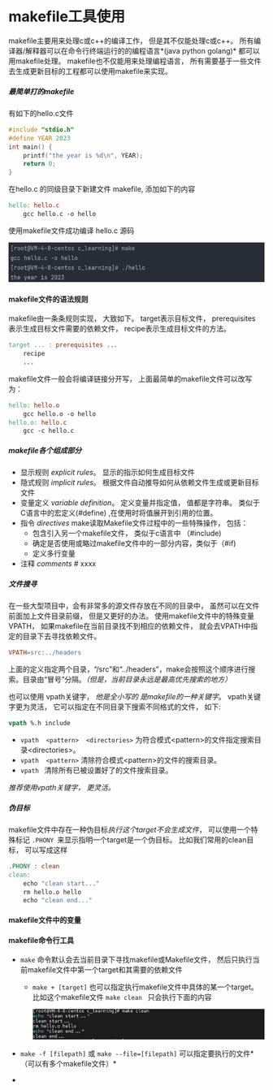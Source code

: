 # makefile工具使用

makefile主要用来处理c或c++的编译工作， 但是其不仅能处理c或c++。 所有编译器/解释器可以在命令行终端运行的的编程语言*(java python golang)* 都可以用makefile处理。 makefile也不仅能用来处理编程语言， 所有需要基于一些文件去生成更新目标的工程都可以使用makefile来实现。

##### 最简单打的makefile

有如下的hello.c文件 

```c
#include "stdio.h"
#define YEAR 2023
int main() {
    printf("the year is %d\n", YEAR);
    return 0;
}
```

在hello.c 的同级目录下新建文件 makefile,  添加如下的内容

```makefile
hello: hello.c
	gcc hello.c -o hello
```

使用makefile文件成功编译 hello.c 源码

![image-20230420100251400](makefile.assets/image-20230420100251400.png) 



#### makefile文件的语法规则

makefile由一条条规则实现， 大致如下。 target表示目标文件， prerequisites 表示生成目标文件需要的依赖文件， recipe表示生成目标文件的方法。

```makefile
target ... : prerequisites ...
	recipe
	...
```

makefile文件一般会将编译链接分开写， 上面最简单的makefile文件可以改写为：

```makefile
hello: hello.o
	gcc hello.o -o hello
hello.o: hello.c
	gcc -c hello.c
```

##### makefile各个组成部分

- 显示规则 *explicit rules*。 显示的指示如何生成目标文件
- 隐式规则 *implicit rules*。 根据文件自动推导如何从依赖文件生成或更新目标文件
- 变量定义 *variable definition*。 定义变量并指定值， 值都是字符串。 类似于C语言中的宏定义(#define) ,在使用时将值展开到引用的位置。
- 指令 *directives*    make读取Makefile文件过程中的一些特殊操作， 包括：
  - 包含引入另一个makefile文件， 类似于c语言中 （#include)
  - 确定是否使用或略过makefile文件中的一部分内容，类似于（#if)
  - 定义多行变量
- 注释 *comments*    # xxxx



##### 文件搜寻

在一些大型项目中，会有非常多的源文件存放在不同的目录中， 虽然可以在文件前面加上文件目录前缀， 但是又更好的办法。 使用makefile文件中的特殊变量VPATH， 如果makefile在当前目录找不到相应的依赖文件， 就会去VPATH中指定的目录下去寻找依赖文件。

```makefile
VPATH=src:../headers
```

上面的定义指定两个目录，“/src”和“../headers”，make会按照这个顺序进行搜索。目录由“冒号”分隔。*（但是，当前目录永远是最高优先搜索的地方）*



也可以使用 vpath关键字， *他是全小写的 是makefile的一种关键字*。 vpath关键字更为灵活， 它可以指定在不同目录下搜索不同格式的文件， 如下:

```makefile
vpath %.h include
```

- `vpath  <pattern>  <directories>`   为符合模式\<pattern\>的文件指定搜索目录\<directories\>。
- `vpath  <pattern>`                                  清除符合模式\<pattern\>的文件的搜索目录。
- `vpath `                                                         清除所有已被设置好了的文件搜索目录。

*推荐使用vpath关键字， 更灵活。* 

##### 伪目标

makefile文件中存在一种伪目标*执行这个target不会生成文件*， 可以使用一个特殊标记 `.PHONY `来显示指明一个target是一个伪目标。 比如我们常用的clean目标， 可以写成这样

```makefile
.PHONY : clean
clean:
    echo "clean start..."
    rm hello.o hello
    echo "clean end..."
```

#### makefile文件中的变量



#### makefile命令行工具

- `make`   命令默认会去当前目录下寻找makefile或Makefile文件， 然后只执行当前makefile文件中第一个target和其需要的依赖文件

  - `make + [target]`  也可以指定执行makefile文件中具体的某一个target。 比如这个makefile文件 `make clean ` 只会执行下面的内容

    ![image-20230424155914896](makefile.assets/image-20230424155914896.png) 

- `make -f [filepath]` 或 `make --file=[filepath]`   可以指定要执行的文件*（可以有多个makefile文件）* 

- 